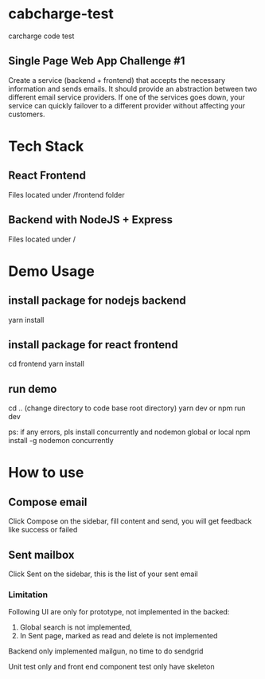 # cabcharge-test
carcharge code test

## Single Page Web App Challenge #1
Create a service (backend + frontend) that accepts the necessary information and sends emails. It should provide an abstraction between two different email service providers. If one of the services goes down, your service can quickly failover to a different provider without affecting your customers.

# Tech Stack
## React Frontend
Files located under /frontend folder

## Backend with NodeJS + Express
Files located under /


# Demo Usage
## install package for nodejs backend
yarn install
## install package for react frontend
cd frontend
yarn install

## run demo
cd .. (change directory to code base root directory)
yarn dev or npm run dev

ps: if any errors, pls install concurrently and nodemon global or local
npm install -g nodemon concurrently

# How to use
## Compose email
Click Compose on the sidebar, fill content and send, you will get feedback like
success or failed

## Sent mailbox
Click Sent on the sidebar, this is the list of your sent email

### Limitation
Following UI are only for prototype, not implemented in the backed:
1. Global search is not implemented,
2. In Sent page, marked as read and delete is not implemented

Backend only implemented mailgun, no time to do sendgrid

Unit test only and front end component test only have skeleton
